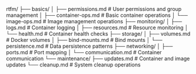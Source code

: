 rtfm/
├── basics/
│   ├── permissions.md        # User permissions and group management
│   ├── container-ops.md      # Basic container operations
│   └── image-ops.md          # Image management operations
├── monitoring/
│   ├── logs.md              # Container logging
│   ├── resources.md         # Resource monitoring
│   └── health.md            # Container health checks
├── storage/
│   ├── volumes.md           # Docker volumes
│   ├── bind-mounts.md       # Bind mounts
│   └── persistence.md       # Data persistence patterns
├── networking/
│   ├── ports.md             # Port mapping
│   └── communication.md     # Container communication
└── maintenance/
    ├── updates.md           # Container and image updates
    └── cleanup.md           # System cleanup operations